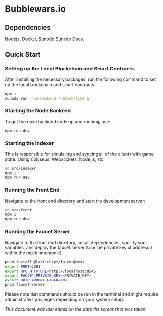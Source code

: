 # Bubblewars.io

## Dependencies

Nodejs, Docker, Sunodo [Sunodo Docs](https://docs.sunodo.io/guide/introduction/installing).

## Quick Start

### Setting up the Local Blockchain and Smart Contracts

After installing the necessary packages, run the following command to set up the local blockchain and smart contracts:

```bash
npm i
sunodo run --no-backend --block-time 1
```

### Starting the Node Backend

To get the node backend code up and running, use:

```bash
npm run dev
```

### Starting the Indexer

This is responsible for simulating and syncing all of the clients with game state. Using Colyseus, Websockets, Node.js, etc.

```bash
cd src/indexer
npm i
npm run dev
```

### Running the Front End

Navigate to the front end directory and start the development server:

```bash
cd src/front
npm i
npm run dev
```

### Running the Faucet Server

Navigate to the front end directory, install dependencies, specify your variables, and deploy the faucet server.(Use the private key of address 1 within the mock mnemonic).

```bash
pnpm install @latticexyz/faucet@next
export PORT=2001
export RPC_HTTP_URL=http://localhost:8545
export FAUCET_PRIVATE_KEY=<PRIVATE_KEY>
export DRIP_AMOUNT_ETHER=100
pnpm faucet-server
```

Please note that commands should be run in the terminal and might require administrative privileges depending on your system setup.

_This document was last edited on the date the screenshot was taken._
